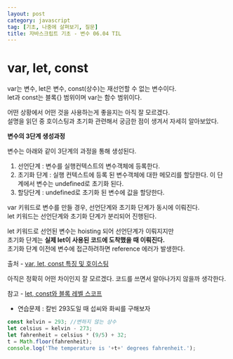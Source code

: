 ```yaml
---
layout: post
category: javascript
tag: [기초, 나중에 살펴보기, 질문]
title: 자바스크립트 기초 - 변수 06.04 TIL
---
```


# var, let, const

<div class="message">
var는 변수, let은 변수, const(상수)는 재선언할 수 없는 변수이다.<br> 
let과 const는 블록{} 범위이며 var는 함수 범위이다.  
</div>

어떤 상황에서 어떤 것을 사용하는게 좋을지는 아직 잘 모르겠다.   
설명을 읽던 중 호이스팅과 초기화 관련해서 궁금한 점이 생겨서 자세히 알아보았다.   

**변수의 3단계 생성과정**

변수는 아래와 같이 3단계의 과정을 통해 생성된다.  
1. 선언단계 : 변수를 실행컨텍스트의 변수객체에 등록한다.  
2. 초기화 단계 : 실행 컨텍스트에 등록 된 변수객체에 대한 메모리를 할당한다. 이 단계에서 변수는 undefined로 초기화 된다.  
3. 할당단계 : undefined로 초기화 된 변수에 값을 할당한다.  
  
var 키워드로 변수를 만들 경우, 선언단계와 초기화 단계가 동시에 이뤄진다.   
let 키워드는 선언단계와 초기화 단계가 분리되어 진행된다.  
  
let 키워드로 선언된 변수는 hoisting 되어 선언단계가 이뤄지지만  
초기화 단계는 <strong>실제 let이 사용된 코드에 도착했을 때 이뤄진다.</strong>   
초기화 단계 이전에 변수에 접근하려하면 reference 에러가 발생한다.

출처 - [var, let, const 특징 및 호이스팅](https://medium.com/sjk5766/var-let-const-%ED%8A%B9%EC%A7%95-%EB%B0%8F-scope-335a078cec04)

아직은 정확히 어떤 차이인지 잘 모르겠다. 코드를 쓰면서 알아나가지 않을까 생각한다.

참고 - [let, const와 블록 레벨 스코프](https://poiemaweb.com/es6-block-scope)


* 연습문제 : 칼빈 293도일 때 섭씨와 화씨를 구해보자

```javascript
const kelvin = 293; //변하지 않는 상수
let celsius = kelvin - 273;
let fahrenheit = celsius * (9/5) + 32;
t = Math.floor(fahrenheit);
console.log('The temperature is '+t+' degrees fahrenheit.');
```


